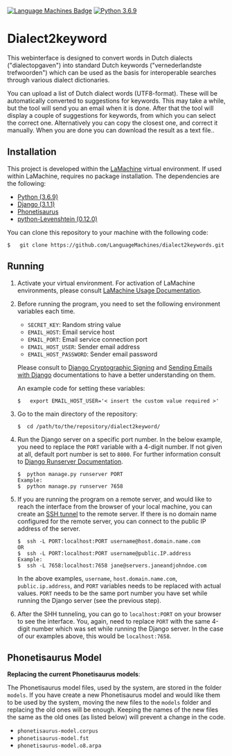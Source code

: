 [![Language Machines Badge](http://applejack.science.ru.nl/lamabadge.php/LaMachine)](http://applejack.science.ru.nl/languagemachines/)
[![Python 3.6.9](https://img.shields.io/badge/python-3.6.9-blue.svg)](https://www.python.org/downloads/release/python-369/)

Dialect2keyword
===============

This webinterface is designed to convert words in Dutch dialects ("dialectopgaven") into standard Dutch keywords ("vernederlandste trefwoorden") which can be used as the basis for interoperable searches through various dialect dictionaries.

You can upload a list of Dutch dialect words (UTF8-format). These will be automatically converted to suggestions for keywords. This may take a while, but the tool will send you an email when it is done. After that the tool will display a couple of suggestions for keywords, from which you can select the correct one. Alternatively you can copy the closest one, and correct it manually. When you are done you can download the result as a text file..

Installation
------------

This project is developed within the [LaMachine](https://github.com/proycon/LaMachine) virtual environment. If used within LaMachine, requires no package installation. The dependencies are the following:

*   [Python (3.6.9)](https://www.python.org/downloads/release/python-369/)
*   [Django (3.1.1)](https://github.com/django/django)
*   [Phonetisaurus](https://github.com/AdolfVonKleist/Phonetisaurus)
*   [python-Levenshtein (0.12.0)](https://github.com/miohtama/python-Levenshtein)

You can clone this repository to your machine with the following code:

  ```
  $   git clone https://github.com/LanguageMachines/dialect2keywords.git
  ```

Running
-------

1.  Activate your virtual environment. For activation of LaMachine environments, please consult [LaMachine Usage Documentation](https://github.com/proycon/LaMachine#usage).

1.  Before running the program, you need to set the following environment variables each time.

    *   `SECRET_KEY`: Random string value
    *   `EMAIL_HOST`: Email service host
    *   `EMAIL_PORT`: Email service connection port
    *   `EMAIL_HOST_USER`: Sender email address
    *   `EMAIL_HOST_PASSWORD`: Sender email password

    Please consult to [Django Cryptographic Signing](https://docs.djangoproject.com/en/3.1/topics/signing/) and [Sending Emails with Django](https://docs.djangoproject.com/en/3.1/topics/email/#smtp-backend) documentations to have a better understanding on them.

    An example code for setting these variables:

    ```
    $   export EMAIL_HOST_USER='< insert the custom value required >'
    ```

1.  Go to the main directory of the repository:

    ```
    $  cd /path/to/the/repository/dialect2keyword/
    ```

1.  Run the Django server on a specific port number. In the below example, you need to replace the `PORT` variable with a 4-digit number. If not given at all, default port number is set to `8000`. For further information consult to [Django Runserver Documentation](https://docs.djangoproject.com/en/3.1/ref/django-admin/#runserver).

    ```
    $  python manage.py runserver PORT
    Example:
    $  python manage.py runserver 7658
    ```

1.  If you are running the program on a remote server, and would like to reach the interface from the browser of your local machine, you can create an [SSH tunnel](https://www.ssh.com/ssh/tunneling/example) to the remote server. If there is no domain name configured for the remote server, you can connect to the public IP address of the server.

    ```
    $  ssh -L PORT:localhost:PORT username@host.domain.name.com
    OR
    $  ssh -L PORT:localhost:PORT username@public.IP.address
    Example:
    $  ssh -L 7658:localhost:7658 jane@servers.janeandjohndoe.com
    ```

    In the above examples, `username`, `host.domain.name.com`, `public.ip.address`, and `PORT` variables needs to be replaced with actual values. `PORT` needs to be the same port number you have set while running the Django server (see the previous step).

1.  After the SHH tunneling, you can go to `localhost:PORT` on your browser to see the interface. You, again, need to replace `PORT` with the same 4-digit number which was set while running the Django server. In the case of our examples above, this would be `localhost:7658`.

Phonetisaurus Model
-------------------
**Replacing the current Phonetisaurus models**:

The Phonetisaurus model files, used by the system, are stored in the folder `models`. If you have create a new Phonetisaurus model and would like them to be used by the system, moving the new files to the `models` folder and replacing the old ones will be enough. Keeping the names of the new files the same as the old ones (as listed below) will prevent a change in the code.

*   `phonetisaurus-model.corpus`
*   `phonetisaurus-model.fst`
*   `phonetisaurus-model.o8.arpa`

